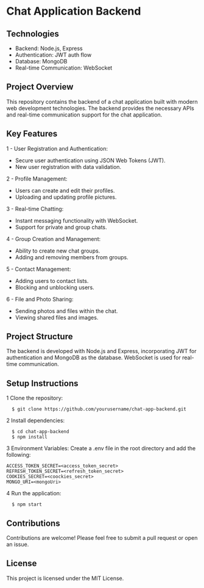 # Chat Application Backend
## Technologies
- Backend: Node.js, Express
- Authentication: JWT auth flow
- Database: MongoDB
- Real-time Communication: WebSocket
## Project Overview
This repository contains the backend of a chat application built with modern web development technologies. The backend provides the necessary APIs and real-time communication support for the chat application.

## Key Features
1 - User Registration and Authentication:
  - Secure user authentication using JSON Web Tokens (JWT).
  - New user registration with data validation.

2 - Profile Management:
  - Users can create and edit their profiles.
  - Uploading and updating profile pictures.

3 - Real-time Chatting:
  - Instant messaging functionality with WebSocket.
  - Support for private and group chats.

4 - Group Creation and Management:
  - Ability to create new chat groups.
  - Adding and removing members from groups.

5 - Contact Management:
  - Adding users to contact lists.
  - Blocking and unblocking users.

6 - File and Photo Sharing:
  - Sending photos and files within the chat.
  - Viewing shared files and images.

## Project Structure
The backend is developed with Node.js and Express, incorporating JWT for authentication and MongoDB as the database. WebSocket is used for real-time communication.

## Setup Instructions
1 Clone the repository:
```
  $ git clone https://github.com/yourusername/chat-app-backend.git
```
2 Install dependencies:
```
  $ cd chat-app-backend
  $ npm install
```
3 Environment Variables: Create a .env file in the root directory and add the following:
```
ACCESS_TOKEN_SECRET=<access_token_secret>
REFRESH_TOKEN_SECRET=<refresh_token_secret>
COOKIES_SECRET=<coockies_secret>
MONGO_URI=<mongoUri>
```
4 Run the application:
```
  $ npm start
```
## Contributions
Contributions are welcome! Please feel free to submit a pull request or open an issue.

## License
This project is licensed under the MIT License.
